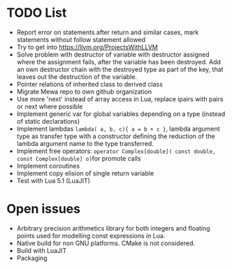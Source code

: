 # TODO List

 * Report error on statements after return and similar cases, mark statements without follow statement allowed
 * Try to get into https://llvm.org/ProjectsWithLLVM
 * Solve problem with destructor of variable with destructor assigned where the assignment fails, after the variable has been destroyed. Add an own destructor chain with the destroyed type as part of the key, that leaves out the destruction of the variable.
 * Pointer relations of inherited class to derived class
 * Migrate Mewa repo to own github organization
 * Use more 'next' instead of array access in Lua, replace ipairs with pairs or next where possible
 * Implement generic var for global variables depending on a type (instead of static declarations)
 * Implement lambdas ```lambda( a, b, c){ a = b + c }```, lambda argument type as transfer type with a constructor defining the reduction of the lambda argument name to the type transferred.
 * Implement free operators: ```operator Complex[double]( const double, const Complex[double] o)```for promote calls
 * Implement coroutines
 * Implement copy elision of single return variable 
 * Test with Lua 5.1 (LuaJIT)

# Open issues
* Arbitrary precision arithmetics library for both integers and floating points used for modelling const expressions in Lua.
* Native build for non GNU platforms. CMake is not considered.
* Build with LuaJIT
* Packaging

